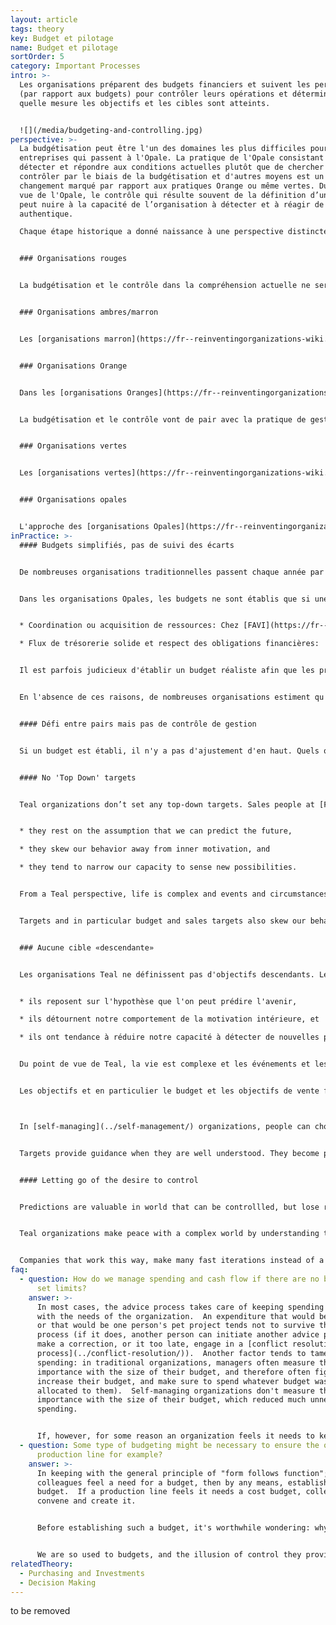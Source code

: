 ```yaml
---
layout: article
tags: theory
key: Budget et pilotage
name: Budget et pilotage
sortOrder: 5
category: Important Processes
intro: >-
  Les organisations préparent des budgets financiers et suivent les performances
  (par rapport aux budgets) pour contrôler leurs opérations et déterminer dans
  quelle mesure les objectifs et les cibles sont atteints.


  ![](/media/budgeting-and-controlling.jpg)
perspective: >-
  La budgétisation peut être l'un des domaines les plus difficiles pour les
  entreprises qui passent à l'Opale. La pratique de l'Opale consistant à
  détecter et répondre aux conditions actuelles plutôt que de chercher à les
  contrôler par le biais de la budgétisation et d'autres moyens est un
  changement marqué par rapport aux pratiques Orange ou même vertes. Du point de
  vue de l'Opale, le contrôle qui résulte souvent de la définition d’un budget
  peut nuire à la capacité de l’organisation à détecter et à réagir de manière
  authentique.

  Chaque étape historique a donné naissance à une perspective distincte sur la budgétisation et le contrôle lorsqu'ils sont déjà applicables, et à des pratiques très différentes :


  ### Organisations rouges


  La budgétisation et le contrôle dans la compréhension actuelle ne seraient pas reconnus dans les [Organisations rouges](https://fr--reinventingorganizations-wiki.netlify.app/theory/red-organizations/). La planification a tendance à être à court terme avec une capacité limitée pour la stratégie à long terme. L'accent est généralement mis sur la réponse aux nouvelles menaces ou opportunités qui peuvent être exploitées à des fins d'exploitation ou de gain.


  ### Organisations ambres/marron


  Les [organisations marron](https://fr--reinventingorganizations-wiki.netlify.app/theory/amber-paradigm-and-organizations/) reposent sur des processus stables et reproductibles. Ils créent également des structures et des hiérarchies clairement définies. Ensemble, ces caractéristiques permettent de réaliser des projets et des plans à une échelle beaucoup plus grande que ceux réalisables par les organisations rouges. La planification et la budgétisation sont utilisées pour déterminer les ressources nécessaires pour atteindre des objectifs bien compris et prévisibles. La planification est un processus descendant, les budgets étant transmis à ceux qui sont situés plus bas dans l'organisation.


  ### Organisations Orange


  Dans les [organisations Oranges](https://fr--reinventingorganizations-wiki.netlify.app/theory/orange-paradigm-and-organizations/), la direction est responsable de la détermination de la stratégie et de la direction de l'organisation. Ces plans sont décomposés en objectifs et cibles pour ceux qui se situent plus bas dans la hiérarchie. Les gestionnaires à chaque niveau créent les plans et les budgets nécessaires pour atteindre les objectifs souhaités, dans ce qui est généralement un processus de budgétisation annuel. La planification comprend généralement des budgets de dépenses (centre de coûts) ou de revenus cibles (centre de profit), ainsi que des budgets d'investissement. La cascade d'objectifs vers chaque unité et équipe permet une gestion par objectifs: chaque équipe dispose d'une certaine liberté pour décider de la manière dont ces objectifs budgétaires seront atteints, à condition qu'ils soient atteints.


  La budgétisation et le contrôle vont de pair avec la pratique de gestion d’Orange de «prédire et contrôler». Les budgets annuels sont ventilés en chiffres semestriels, trimestriels ou mensuels. Ces chiffres sont ensuite suivis par la direction comptable et financière à la fin de chaque période, afin de comparer les résultats avec le plan. Lorsque les résultats ne correspondent pas à la prévision, les gestionnaires sont souvent invités à expliquer la différence et à proposer des mesures correctives.


  ### Organisations vertes


  Les [organisations vertes](https://fr--reinventingorganizations-wiki.netlify.app/theory/green-paradigm-and-organizations/) sont souvent mal à l'aise avec une perspective dominée par la finance sur la gestion des performances. Alors que les méthodes de «prédiction et de contrôle» sont encore utilisées, d’autres mesures non financières (par exemple, l’engagement des employés et la satisfaction des clients) sont considérées comme tout aussi importantes. La budgétisation est similaire à celle des organisations Orange, mais les mesures sont susceptibles d’être plus larges et convenues selon une approche «ascendante» et «descendante».


  ### Organisations opales


  L'approche des [organisations Opales](https://fr--reinventingorganizations-wiki.netlify.app/theory/teal-paradigm-and-organizations/) en matière de planification et de budgétisation s'écarte assez radicalement de ce qui est considéré comme la meilleure pratique dans la pensée de gestion traditionnelle. Au lieu d'essayer de prédire et de contrôler, les organisations Opales essaient autant que possible de détecter et de réagir à leur environnement. Ils fonctionnent généralement avec des budgets simplifiés, où les écarts sont suivis pour des informations plutôt que pour des raisons de contrôle. Le but de la définition d'un budget est motivé par des considérations pratiques telles que la coordination des ressources, la garantie que les flux de trésorerie sont solides et la couverture des obligations et des passifs financiers.
inPractice: >-
  #### Budgets simplifiés, pas de suivi des écarts


  De nombreuses organisations traditionnelles passent chaque année par un cycle de budgétisation pénible pour établir un plan de contrôle des performances organisationnelles.


  Dans les organisations Opales, les budgets ne sont établis que si une prévision est nécessaire pour éclairer une décision importante, par exemple:


  * Coordination ou acquisition de ressources: Chez [FAVI](https://fr--reinventingorganizations-wiki.netlify.app/cases/favi/), par exemple, une fois par an, les équipes font des prévisions mensuelles approximatives pour l'année à venir, pour obtenir des contrats de matières premières.

  * Flux de trésorerie solide et respect des obligations financières:


  Il est parfois judicieux d'établir un budget réaliste afin que les problèmes puissent être anticipés et les obligations remplies. Les équipes individuelles de [Buurtzorg](https://fr--reinventingorganizations-wiki.netlify.app/cases/buurtzorg/) n'effectuent pas d'achats ou d'investissements significatifs, ne nécessitent donc pas de budget d'équipe. Cependant, au niveau du Groupe, Buurtzorg fait une simple projection de son flux de trésorerie attendu (il tient sur une feuille de papier) pour avoir une idée du nombre de nouvelles équipes qu'il peut permettre de démarrer l'année à venir; Les nouvelles équipes peuvent prendre jusqu'à un an pour atteindre le seuil de rentabilité, et Buurtzorg veut s'assurer qu'elles peuvent être soutenues et soutenues.


  En l'absence de ces raisons, de nombreuses organisations estiment qu'elles n'ont pas du tout besoin de faire de budget. [Sun Hydraulics](https://fr--reinventingorganizations-wiki.netlify.app/cases/sun-hydraulics/) ne fait aucun budget (à moins que le conseil n'en demande un, auquel cas un budget approximatif d'une page est constitué).


  #### Défi entre pairs mais pas de contrôle de gestion


  Si un budget est établi, il n'y a pas d'ajustement d'en haut. Quels que soient les chiffres prévus par les équipes, ils deviennent le budget. Certaines entreprises trouvent utile que leurs pairs se défient mutuellement leurs budgets. Conformément à l'esprit d'[auto-organisation](https://fr--reinventingorganizations-wiki.netlify.app/theory/self-management/), personne ne peut forcer une équipe à changer ses effectifs. Par exemple, à [Morning Star](https://fr--reinventingorganizations-wiki.netlify.app/cases/morning-star/), les unités présentent leur budget et leurs plans d'investissement à un groupe de travail sur le budget, composé de bénévoles de tous les secteurs de l'entreprise, qui peut contester les chiffres, et offrir des opinions et des suggestions. [AES](https://fr--reinventingorganizations-wiki.netlify.app/cases/aes-applied-energy-services/) avait un processus similaire.


  #### No 'Top Down' targets


  Teal organizations don’t set any top-down targets. Sales people at [FAVI](http://www.favi.com/) for example have no targets to reach. From an Evolutionary-Teal perspective, targets are problematic for at least three reasons;


  * they rest on the assumption that we can predict the future,

  * they skew our behavior away from inner motivation, and

  * they tend to narrow our capacity to sense new possibilities.


  From a Teal perspective, life is complex and events and circumstances change so fast, that setting a target is mostly guesswork. A year after a target has been set, in most cases it is just an arbitrary number―either so easy to reach as to be meaningless or so challenging that people must take shortcuts. Both circumstances hurt the organization in the long run.


  Targets and in particular budget and sales targets also skew our behavior. In many companies managers often spend any budget left at the end of the year, sometimes on meaningless items, for fear that their funding might be cut in the following year. Without targets, these games disappear. People are free to tap into their inner motivation to simply do the best job they can.


  ### Aucune cible «descendante»


  Les organisations Teal ne définissent pas d'objectifs descendants. Les commerciaux de [FAVI](http://www.favi.com/) par exemple n'ont aucun objectif à atteindre. Du point de vue Evolutionary-Teal, les cibles sont problématiques pour au moins trois raisons;


  * ils reposent sur l'hypothèse que l'on peut prédire l'avenir,

  * ils détournent notre comportement de la motivation intérieure, et

  * ils ont tendance à réduire notre capacité à détecter de nouvelles possibilités.


  Du point de vue de Teal, la vie est complexe et les événements et les circonstances changent si vite que la définition d'un objectif est principalement une supposition. Un an après qu'un objectif a été fixé, dans la plupart des cas, il ne s'agit que d'un nombre arbitraire - soit si facile à atteindre qu'il n'a pas de sens ou si difficile que les gens doivent prendre des raccourcis. Les deux circonstances nuisent à l'organisation à long terme.


  Les objectifs et en particulier le budget et les objectifs de vente faussent également notre comportement. Dans de nombreuses entreprises, les dirigeants dépensent souvent le budget restant à la fin de l'année, parfois sur des éléments dénués de sens, de peur que leur financement ne soit réduit l'année suivante. Sans cibles, ces jeux disparaissent. Les gens sont libres de puiser dans leur motivation intérieure pour simplement faire le meilleur travail possible.



  In [self-managing](../self-management/) organizations, people can choose to set themselves targets when they find it useful―rather like a hobby runner who spurs herself on by extending her goals. At [FAVI](http://www.favi.com/), operators set themselves target times to machine their pieces, and they monitor their performance against that target.


  Targets provide guidance when they are well understood. They become problematic when circumstances change and they do not change in response.


  #### Letting go of the desire to control


  Predictions are valuable in world that can be controllled, but lose relevance in a complex world that is changing rapidly. Setting budgets and managing against them is a way of trying to predict the future.


  Teal organizations make peace with a complex world by understanding that a perfect solution is rarely possible. Determing a workable solution that can be implemented quickly is far more effective than waiting for detailed analysis before taking action. When new information emerges, the decision can be revisited and improved at any point. From this perspective, creating budgets for long periods ahead, and trying to exercise control makes little sense.


  Companies that work this way, make many fast iterations instead of a few mighty leaps, progressing much faster towards their purpose. In the end, paradoxically, people often feel safer when they give up the illusion of control and learn to work with reality as it unfolds.
faq:
  - question: How do we manage spending and cash flow if there are no budgets that
      set limits?
    answer: >-
      In most cases, the advice process takes care of keeping spending in line
      with the needs of the organization.  An expenditure that would be fanciful
      or that would be one person's pet project tends not to survive the advice
      process (if it does, another person can initiate another advice process to
      make a correction, or it too late, engage in a [conflict resolution
      process](../conflict-resolution/)).  Another factor tends to tame
      spending: in traditional organizations, managers often measure their
      importance with the size of their budget, and therefore often fight to
      increase their budget, and make sure to spend whatever budget was
      allocated to them).  Self-managing organizations don't measure their
      importance with the size of their budget, which reduced much unnecessary
      spending. 


      If, however, for some reason an organization feels it needs to keep its spending below what would naturally happen with the advice process (because the organization is cash-strapped, or because there are more opportunities to pursue than cash available), a budget process can be established as a means to have a conversation about spending priorities. In practice, such processes can be set up in ways that are similar to those used to determine [investment](../purchasing-and-investments/) budgets.
  - question: Some type of budgeting might be necessary to ensure the operation of a
      production line for example?
    answer: >-
      In keeping with the general principle of "form follows function"; if
      colleagues feel a need for a budget, then by any means, establish a
      budget.  If a production line feels it needs a cost budget, colleagues can
      convene and create it.


      Before establishing such a budget, it's worthwhile wondering: why do we need a budget?  Often the answer is simply "to control our costs".  In many cases, in order to control your costs, you don't need to ***anticipate*** the future with a budget.  It's enough to measure and monitor your cost ***after the facts*** on a recurring basis - say every month.


      We are so used to budgets, and the illusion of control they provide, that we might simply establish a budget out of habit, because we feel naked in the absence of budgets.  The key question is: "what's the kind of decision we need to take for which we need a budget?".  A budget is needed only if it helps anticipate, if the presence of a budget would lead to a different decision on a specific decision.
relatedTheory:
  - Purchasing and Investments
  - Decision Making
---
```

to be removed